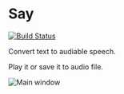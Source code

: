 Say
====

[![Build Status](https://travis-ci.org/youknowone/Say.svg?branch=master)](https://travis-ci.org/youknowone/Say)

Convert text to audiable speech.

Play it or save it to audio file.

![Main window](https://raw.githubusercontent.com/youknowone/Say/master/Screenshots/main.png)